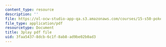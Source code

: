 ```yaml
---
content_type: resource
description: ''
file: https://ol-ocw-studio-app-qa.s3.amazonaws.com/courses/15-s50-poker-theory-and-analytics-january-iap-2015/3faa54378dcb6c1f8ab8ad9be02b0ad3_IZZ4y5GfdOU.pdf
file_type: application/pdf
resourcetype: Document
title: 3play pdf file
uid: 3faa5437-8dcb-6c1f-8ab8-ad9be02b0ad3
---
```

